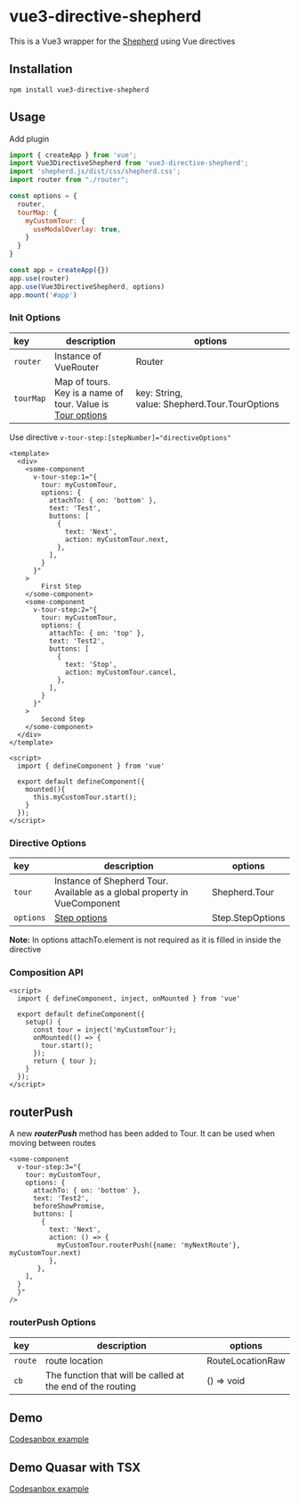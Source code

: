 # vue3-directive-shepherd

This is a Vue3 wrapper for the [Shepherd](https://github.com/shipshapecode/shepherd) using Vue directives

## Installation

`npm install vue3-directive-shepherd`

## Usage

Add plugin

```javascript
import { createApp } from 'vue';
import Vue3DirectiveShepherd from 'vue3-directive-shepherd';
import 'shepherd.js/dist/css/shepherd.css';
import router from "./router";

const options = {
  router,
  tourMap: {
    myCustomTour: {
      useModalOverlay: true,
    }
  }
}

const app = createApp({})
app.use(router)
app.use(Vue3DirectiveShepherd, options)
app.mount('#app')
```

### Init Options
|key|description|options|
|:---|---|---|
| `router` | Instance of VueRouter | Router |
| `tourMap` | Map of tours. Key is a name of tour. Value is [Tour options](https://shepherdjs.dev/docs/Tour.html) | key:&nbsp;String, value:&nbsp;Shepherd.Tour.TourOptions |


Use directive ```v-tour-step:[stepNumber]="directiveOptions"```

```vue
<template>
  <div>
    <some-component
      v-tour-step:1="{
        tour: myCustomTour,
        options: {
          attachTo: { on: 'bottom' },
          text: 'Test',
          buttons: [
            {
              text: 'Next',
              action: myCustomTour.next,
            },
          ],
        }
      }"
    >
        First Step
    </some-component>
    <some-component
      v-tour-step:2="{
        tour: myCustomTour,
        options: {
          attachTo: { on: 'top' },
          text: 'Test2',
          buttons: [
            {
              text: 'Stop',
              action: myCustomTour.cancel,
            },
          ],
        }
      }"
    >
        Second Step
    </some-component>
  </div>
</template>

<script>
  import { defineComponent } from 'vue'

  export default defineComponent({
    mounted(){
      this.myCustomTour.start();
    }
  });
</script>
```

### Directive Options
|key|description|options|
|:---|---|---|
| `tour` | Instance of Shepherd Tour. Available as a global property in VueComponent | Shepherd.Tour |
| `options` | [Step options](https://shepherdjs.dev/docs/Step.html) | Step.StepOptions |

**Note:** In options attachTo.element is not required as it is filled in inside the directive

### Composition API
```vue
<script>
  import { defineComponent, inject, onMounted } from 'vue'

  export default defineComponent({
    setup() {
      const tour = inject('myCustomTour');
      onMounted(() => {
        tour.start();
      });
      return { tour };
    }
  });
</script>
```

## routerPush
A new ***routerPush*** method has been added to Tour. It can be used when moving between routes
```vue
<some-component
  v-tour-step:3="{
    tour: myCustomTour,
    options: {
      attachTo: { on: 'bottom' },
      text: 'Test2',
      beforeShowPromise,
      buttons: [
        {
          text: 'Next',
          action: () => {
            myCustomTour.routerPush({name: 'myNextRoute'}, myCustomTour.next)
          },
       },
    ],
  }
  }"
/>
```
### routerPush Options
|key|description|options|
|:---|---|---|
| `route` | route location | RouteLocationRaw |
| `cb` | The function that will be called at the end of the routing | () => void |

## Demo

[Codesanbox example](https://codesandbox.io/s/vue3-directive-shepherd-v6uicy)

## Demo Quasar with TSX

[Codesanbox example](https://codesandbox.io/s/shepherd-quasar-tsx-g6u0ju)

